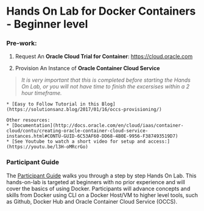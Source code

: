 # Hands On Lab for Docker Containers - Beginner level

### Pre-work:

1. Request An **Oracle Cloud Trial for Container**: https://cloud.oracle.com

2. Provision An Instance of **Oracle Container Cloud Service** 
  > *It is very important that this is completed before starting the Hands On Lab, or you will not have time to finish the excersises within a 2 hour timeframe.*

    * [Easy to Follow Tutorial in this Blog](https://solutionsanz.blog/2017/01/16/occs-provisioning/)
    
    Other resources:
    * [Documentation](http://docs.oracle.com/en/cloud/iaas/container-cloud/contu/creating-oracle-container-cloud-service-instances.html#CONTU-GUID-6C53AF60-DD68-4B0E-9956-F387493519D7)
    * [See Youtube to watch a short video for setup and access:](https://youtu.be/l3H-oMRcrGo) 

### Participant Guide

The [Participant Guide](../master/Participant-Guide.md) walks you through a step by step Hands On Lab.   This hands-on-lab is targeted at beginners with no prior experience and will cover the basics of using Docker. Participants will advance concepts and skills from Docker using CLI on a Docker Host/VM to higher level tools, such as Github, Docker Hub and Oracle Container Cloud Service (OCCS).
